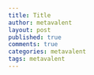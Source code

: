```yaml
---
title: Title
author: metavalent
layout: post
published: true
comments: true
categories: metavalent
tags: metavalent
---
```


